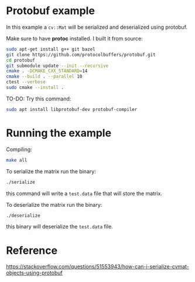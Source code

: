 # Protobuf example

In this example a `cv::Mat` will be serialized and deserialized using protobuf.

Make sure to have **protoc** installed. I built it from source:

```bash
sudo apt-get install g++ git bazel
git clone https://github.com/protocolbuffers/protobuf.git
cd protobuf
git submodule update --init --recursive
cmake . -DCMAKE_CXX_STANDARD=14
cmake --build . --parallel 10
ctest --verbose
sudo cmake --install .
```

TO-DO: Try this command:
```bash 
sudo apt install libprotobuf-dev protobuf-compiler
```

# Running the example

Compiling:
```bash
make all
```

To serialize the matrix run the binary:
```bash
./serialize
```
this command will write a `test.data` file that will store the matrix.

To deserialize the matrix run the binary:
```bash
./deserialize
```
this binary will deserialize the `test.data` file.

# Reference
https://stackoverflow.com/questions/51553943/how-can-i-serialize-cvmat-objects-using-protobuf
